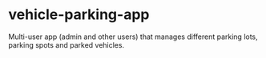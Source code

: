 # vehicle-parking-app
Multi-user app (admin and other users) that manages different parking lots, parking spots and parked vehicles. 
